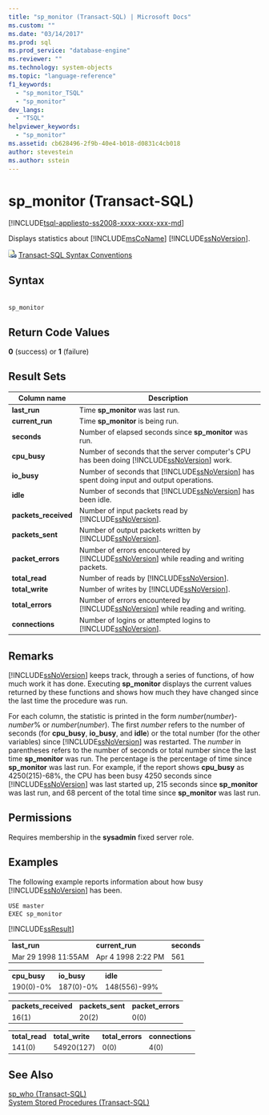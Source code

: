 ```yaml
---
title: "sp_monitor (Transact-SQL) | Microsoft Docs"
ms.custom: ""
ms.date: "03/14/2017"
ms.prod: sql
ms.prod_service: "database-engine"
ms.reviewer: ""
ms.technology: system-objects
ms.topic: "language-reference"
f1_keywords: 
  - "sp_monitor_TSQL"
  - "sp_monitor"
dev_langs: 
  - "TSQL"
helpviewer_keywords: 
  - "sp_monitor"
ms.assetid: cb628496-2f9b-40e4-b018-d0831c4cb018
author: stevestein
ms.author: sstein
---
```

# sp_monitor (Transact-SQL)
[!INCLUDE[tsql-appliesto-ss2008-xxxx-xxxx-xxx-md](../../includes/tsql-appliesto-ss2008-xxxx-xxxx-xxx-md.md)]

  Displays statistics about [!INCLUDE[msCoName](../../includes/msconame-md.md)] [!INCLUDE[ssNoVersion](../../includes/ssnoversion-md.md)].  
  
 ![Topic link icon](../../database-engine/configure-windows/media/topic-link.gif "Topic link icon") [Transact-SQL Syntax Conventions](../../t-sql/language-elements/transact-sql-syntax-conventions-transact-sql.md)  
  
## Syntax  
  
```  
  
sp_monitor  
```  
  
## Return Code Values  
 **0** (success) or **1** (failure)  
  
## Result Sets  
  
|Column name|Description|  
|-----------------|-----------------|  
|**last_run**|Time **sp_monitor** was last run.|  
|**current_run**|Time **sp_monitor** is being run.|  
|**seconds**|Number of elapsed seconds since **sp_monitor** was run.|  
|**cpu_busy**|Number of seconds that the server computer's CPU has been doing [!INCLUDE[ssNoVersion](../../includes/ssnoversion-md.md)] work.|  
|**io_busy**|Number of seconds that [!INCLUDE[ssNoVersion](../../includes/ssnoversion-md.md)] has spent doing input and output operations.|  
|**idle**|Number of seconds that [!INCLUDE[ssNoVersion](../../includes/ssnoversion-md.md)] has been idle.|  
|**packets_received**|Number of input packets read by [!INCLUDE[ssNoVersion](../../includes/ssnoversion-md.md)].|  
|**packets_sent**|Number of output packets written by [!INCLUDE[ssNoVersion](../../includes/ssnoversion-md.md)].|  
|**packet_errors**|Number of errors encountered by [!INCLUDE[ssNoVersion](../../includes/ssnoversion-md.md)] while reading and writing packets.|  
|**total_read**|Number of reads by [!INCLUDE[ssNoVersion](../../includes/ssnoversion-md.md)].|  
|**total_write**|Number of writes by [!INCLUDE[ssNoVersion](../../includes/ssnoversion-md.md)].|  
|**total_errors**|Number of errors encountered by [!INCLUDE[ssNoVersion](../../includes/ssnoversion-md.md)] while reading and writing.|  
|**connections**|Number of logins or attempted logins to [!INCLUDE[ssNoVersion](../../includes/ssnoversion-md.md)].|  
  
## Remarks  
 [!INCLUDE[ssNoVersion](../../includes/ssnoversion-md.md)] keeps track, through a series of functions, of how much work it has done. Executing **sp_monitor** displays the current values returned by these functions and shows how much they have changed since the last time the procedure was run.  
  
 For each column, the statistic is printed in the form *number*(*number*)-*number*% or *number*(*number*). The first *number* refers to the number of seconds (for **cpu_busy**, **io_busy**, and **idle**) or the total number (for the other variables) since [!INCLUDE[ssNoVersion](../../includes/ssnoversion-md.md)] was restarted. The *number* in parentheses refers to the number of seconds or total number since the last time **sp_monitor** was run. The percentage is the percentage of time since **sp_monitor** was last run. For example, if the report shows **cpu_busy** as 4250(215)-68%, the CPU has been busy 4250 seconds since [!INCLUDE[ssNoVersion](../../includes/ssnoversion-md.md)] was last started up, 215 seconds since **sp_monitor** was last run, and 68 percent of the total time since **sp_monitor** was last run.  
  
## Permissions  
 Requires membership in the **sysadmin** fixed server role.  
  
## Examples  
 The following example reports information about how busy [!INCLUDE[ssNoVersion](../../includes/ssnoversion-md.md)] has been.  
  
```  
USE master  
EXEC sp_monitor  
```  
  
 [!INCLUDE[ssResult](../../includes/ssresult-md.md)]  
  
||||  
|-|-|-|  
|**last_run**|**current_run**|**seconds**|  
|Mar 29 1998 11:55AM|Apr 4 1998 2:22 PM|561|  
  
||||  
|-|-|-|  
|**cpu_busy**|**io_busy**|**idle**|  
|190(0)-0%|187(0)-0%|148(556)-99%|  
  
||||  
|-|-|-|  
|**packets_received**|**packets_sent**|**packet_errors**|  
|16(1)|20(2)|0(0)|  
  
|||||  
|-|-|-|-|  
|**total_read**|**total_write**|**total_errors**|**connections**|  
|141(0)|54920(127)|0(0)|4(0)|  
  
## See Also  
 [sp_who &#40;Transact-SQL&#41;](../../relational-databases/system-stored-procedures/sp-who-transact-sql.md)   
 [System Stored Procedures &#40;Transact-SQL&#41;](../../relational-databases/system-stored-procedures/system-stored-procedures-transact-sql.md)  
  
  
